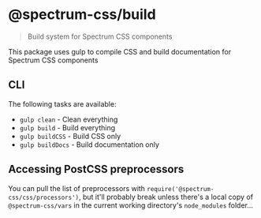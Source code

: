 # @spectrum-css/build
> Build system for Spectrum CSS components

This package uses gulp to compile CSS and build documentation for Spectrum CSS components

## CLI

The following tasks are available:

* `gulp clean` - Clean everything
* `gulp build` - Build everything
* `gulp buildCSS` - Build CSS only
* `gulp buildDocs` - Build documentation only

## Accessing PostCSS preprocessors

You can pull the list of preprocessors with `require('@spectrum-css/css/processors')`, but it'll probably break unless there's a local copy of `@spectrum-css/vars` in the current working directory's `node_modules` folder...
